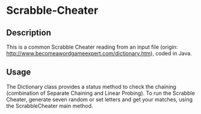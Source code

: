 # Scrabble-Cheater

## Description ##
This is a common Scrabble Cheater reading from an input file (origin: http://www.becomeawordgameexpert.com/dictionary.htm), coded in Java.

## Usage ##
The Dictionary class provides a status method to check the chaining (combination of Separate Chaining and Linear Probing). To run the Scrabble Cheater, generate seven random or set letters and get your matches, using the ScrabbleCheater main method.

